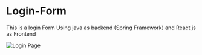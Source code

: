 # Login-Form

This is a login Form Using java as backend (Spring Framework) and React js as Frontend

![Login Page](https://github.com/rahulbarna00/Login-Register-Form/assets/97344601/75c35393-7b45-4b41-ac62-a696deb44f1e)
